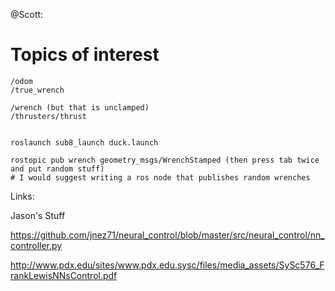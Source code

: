 @Scott:

# Topics of interest
```
/odom
/true_wrench

/wrench (but that is unclamped)
/thrusters/thrust


roslaunch sub8_launch duck.launch

rostopic pub wrench geometry_msgs/WrenchStamped (then press tab twice and put random stuff)
# I would suggest writing a ros node that publishes random wrenches
```

Links:

Jason's Stuff

https://github.com/jnez71/neural_control/blob/master/src/neural_control/nn_controller.py

http://www.pdx.edu/sites/www.pdx.edu.sysc/files/media_assets/SySc576_FrankLewisNNsControl.pdf